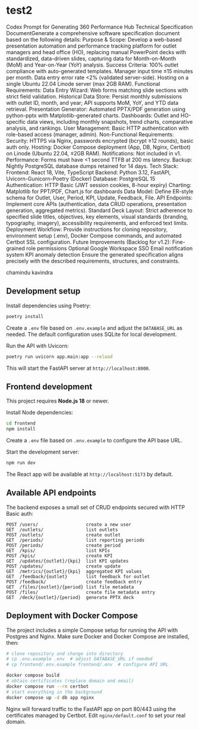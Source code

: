 # test2
Codex Prompt for Generating 360 Performance Hub Technical Specification DocumentGenerate a comprehensive software specification document based on the following details:
Purpose & Scope:
Develop a web-based presentation automation and performance tracking platform for outlet managers and head office (HO), replacing manual PowerPoint decks with standardized, data-driven slides, capturing data for Month-on-Month (MoM) and Year-on-Year (YoY) analysis.
Success Criteria:
100% outlet compliance with auto-generated templates.
Manager input time ≤15 minutes per month.
Data entry error rate <2% (validated server-side).
Hosting on a single Ubuntu 22.04 Linode server (max 2GB RAM).
Functional Requirements:
Data Entry Wizard: Web forms matching slide sections with strict field validation.
Historical Data Store: Persist monthly submissions with outlet ID, month, and year; API supports MoM, YoY, and YTD data retrieval.
Presentation Generator: Automated PPTX/PDF generation using python-pptx with Matplotlib-generated charts.
Dashboards: Outlet and HO-specific data views, including monthly snapshots, trend charts, comparative analysis, and rankings.
User Management: Basic HTTP authentication with role-based access (manager, admin).
Non-Functional Requirements:
Security: HTTPS via Nginx, passwords encrypted (bcrypt ≥12 rounds), basic auth only.
Hosting: Docker Compose deployment (App, DB, Nginx, Certbot) on Linode (Ubuntu 22.04, ≤2GB RAM).
Notifications: Not included in v1.
Performance: Forms must have <1 second TTFB at 200 ms latency.
Backup: Nightly PostgreSQL database dumps retained for 14 days.
Tech Stack:
Frontend: React 18, Vite, TypeScript
Backend: Python 3.12, FastAPI, Uvicorn-Gunicorn-Poetry (Docker)
Database: PostgreSQL 15
Authentication: HTTP Basic (JWT session cookies, 8-hour expiry)
Charting: Matplotlib for PPT/PDF, Chart.js for dashboards
Data Model:
Define ER-style schema for Outlet, User, Period, KPI, Update, Feedback, File.
API Endpoints:
Implement core APIs (authentication, data CRUD operations, presentation generation, aggregated metrics).
Standard Deck Layout:
Strict adherence to specified slide titles, objectives, key elements, visual standards (branding, typography, imagery), accessibility requirements, and enforced text limits.
Deployment Workflow:
Provide instructions for cloning repository, environment setup (.env), Docker Compose commands, and automated Certbot SSL configuration.
Future Improvements (Backlog for v1.2):
Fine-grained role permissions
Optional Google Workspace SSO
Email notification system
KPI anomaly detection
Ensure the generated specification aligns precisely with the described requirements, structures, and constraints.

chamindu kavindra

## Development setup

Install dependencies using Poetry:

```bash
poetry install
```

Create a `.env` file based on `.env.example` and adjust the `DATABASE_URL` as needed. The default configuration uses SQLite for local development.

Run the API with Uvicorn:

```bash
poetry run uvicorn app.main:app --reload
```

This will start the FastAPI server at `http://localhost:8000`.

## Frontend development

This project requires **Node.js 18** or newer.

Install Node dependencies:

```bash
cd frontend
npm install
```

Create a `.env` file based on `.env.example` to configure the API base URL.

Start the development server:

```bash
npm run dev
```

The React app will be available at `http://localhost:5173` by default.

## Available API endpoints

The backend exposes a small set of CRUD endpoints secured with HTTP Basic auth:

```
POST /users/                  create a new user
GET  /outlets/                list outlets
POST /outlets/                create outlet
GET  /periods/                list reporting periods
POST /periods/                create period
GET  /kpis/                   list KPIs
POST /kpis/                   create KPI
GET  /updates/{outlet}/{kpi}  list KPI updates
POST /updates/                create update
GET  /metrics/{outlet}/{kpi}  aggregated KPI values
GET  /feedback/{outlet}       list feedback for outlet
POST /feedback/               create feedback entry
GET  /files/{outlet}/{period} list file metadata
POST /files/                  create file metadata entry
GET  /deck/{outlet}/{period}  generate PPTX deck
```

## Deployment with Docker Compose

The project includes a simple Compose setup for running the API with Postgres and Nginx.
Make sure Docker and Docker Compose are installed, then:

```bash
# clone repository and change into directory
# cp .env.example .env  # adjust DATABASE_URL if needed
# cp frontend/.env.example frontend/.env  # configure API URL

docker compose build
# obtain certificates (replace domain and email)
docker compose run --rm certbot
# start everything in the background
docker compose up -d db app nginx
```

Nginx will forward traffic to the FastAPI app on port 80/443 using the certificates
managed by Certbot. Edit `nginx/default.conf` to set your real domain.
